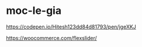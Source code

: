 # moc-le-gia

https://codepen.io/Hitesh123dd84d81793/pen/jgeXKJ

https://woocommerce.com/flexslider/
